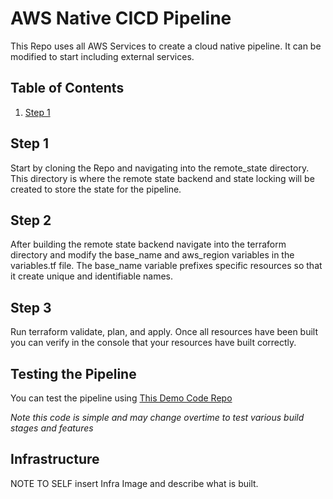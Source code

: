 # AWS Native CICD Pipeline

This Repo uses all AWS Services to create a cloud native pipeline. It can be modified to start including external services.

## Table of Contents
1. [Step 1](#step-1)


## Step 1
Start by cloning the Repo and navigating into the remote_state directory. This directory is where the remote state backend and state locking will be created to store the state for the pipeline.

## Step 2
After building the remote state backend navigate into the terraform directory and modify the base_name and aws_region variables in the variables.tf file. The base_name variable prefixes specific resources so that it create unique and identifiable names.

## Step 3
Run terraform validate, plan, and apply. Once all resources have been built you can verify in the console that your resources have built correctly. 

## Testing the Pipeline
You can test the pipeline using [This Demo Code Repo](https://github.com/CloudBeard/aws-cicd-piepline-demo-code.git) 

*Note this code is simple and may change overtime to test various build stages and features*

## Infrastructure
NOTE TO SELF insert Infra Image and describe what is built.